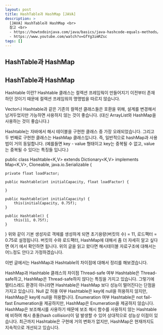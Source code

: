 ```yaml
---
layout: post
title: HashTable과 HashMap [JAVA]
description: >
  [JAVA] HashTable과 HashMap <br>
  참고 <br>
  - https://howtodoinjava.com/java/basics/java-hashcode-equals-methods/ <br>
  - https://www.youtube.com/watch?v=GfYg3imRZsc
tags: []
---
```


## HashTable과 HashMap

## HashTable과 HashMap

Hashtable 이란?
Hashtable 클래스는 컬렉션 프레임웍이 만들어지기 이전부터 존재하던 것이기 때문에 컬렉션 프레임워의 명명법을 따르지 않습니다.

Vector나 Hashtable과 같은 기존의 컬렉션 클래스들은 호환을 위해, 설계를 변경해서 남겨두었지만 가능하면 사용하지 않는 것이 좋습니다. (대신 ArrayList와 HashMap을 사용하는 것이 좋습니다.)

 

Hashtable는 자바에서 해시 테이블을 구현한 클래스 중 가장 오래되었습니다. 그리고 두 번째로 구현한 클래스는 HashMap 클래스입니다. 즉, 일반적으로 hashMap과 사용법이 거의 동일합니다. (예를들면 key - value 형태이고 key는 중복될 수 없고, value는 중복될 수 있다는 특징들 입니다.)

public class Hashtable<K,V>
    extends Dictionary<K,V>
    implements Map<K,V>, Cloneable, java.io.Serializable {

    private float loadFactor;

    public Hashtable(int initialCapacity, float loadFactor) {

    }

    public Hashtable(int initialCapacity) {
        this(initialCapacity, 0.75f);
    }

    public Hashtable() {
        this(11, 0.75f);
    }
}
위와 같이 기본 생성자로 객체를 생성하게 되면 초기용량(버킷의 수) = 11, 로드팩터 = 0.75로 설정됩니다.
버킷의 수와 로드팩터, HashMap에 대해서 좀 더 자세히 알고 싶다면 여기 에서 확인하면 됩니다. 위의 글을 읽고 왔다면 해시테이블 자료구조에 대해서는 어느정도 안다고 가정하겠습니다.

 

이번 글에서는 HashMap과 Hashtable의 차이점에 대해서 정리를 해보겠습니다.

 

HashMap과 Hashtable 클래스의 차이점
Thread-safe 여부
Hashtable은 Thread-safe하고, HashMap은 Thread-safe하지 않다는 특징을 가지고 있습니다. 그렇기에 멀티스레드 환경이 아니라면 Hashtable은 HashMap 보다 성능이 떨어진다는 단점을 가지고 있습니다.
Null 값 허용 여부
Hashtable은 key에 null을 허용하지 않지만, HashMap은 key에 null을 허용합니다.
Enumeration 여부
Hashtable은 not fail-fast Enumeration을 제공하지만, HashMap은 Enumeration을 제공하지 않습니다.
HashMap은 보조해시를 사용하기 때문에 보조 해시 함수를 사용하지 않는 Hashtable에 비하여 해시 충돌(hash collision)이 덜 발생할 수 있어 상대적으로 성능상 이점이 있습니다.
최근까지 Hashtable은 구현에 거의 변화가 없지만, HashMap은 현재까지도 지속적으로 개선되고 있습니다.

